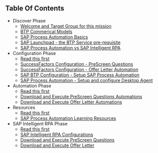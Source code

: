 ## Table Of Contents

<!-- disco-toc-start -->
- Discover Phase 
  - [Welcome and Target Group for this mission](Discover/01-Welcome)
  - [BTP Commerical Models](Discover/02-BTP_Commericals)
  - [SAP Process Automation Basics](Discover/03-SPA_Basics)
  - [SAP Launchpad - the BTP Service pre-requisite](Discover/04_SPA_SAPLaunchPad)
  - [SAP Process Automation vs SAP Intelligent RPA](Discover/05_SPA_vs_SAP_IntelligentRPA)
- Configuration Phase
  - [Read this first](Configuration/01_Read_first)
  - [SuccessFactors Configuration - PreScreen Questions](Configuration/02_SF_Configurations_Offer_Letter_Automation)
  - [SuccessFactors Configuration - Offer Letter Automation](Configuration/03_SF_Configurations_PreScreen_Questions)
  - [SAP BTP Configuration - Setup SAP Process Automation](Configuration/04_SAP_BTP_SPA_Service_Setup)
  - [SAP Process Automation - Setup and configure Desktop Agent](Configuration/005_SAP_SPA_Technical_Pre_Req)
- Automation Phase
  - [Read this first](Automation/01_Read_first)
  - [Download and Execute PreScreen Questions Automations](Automation/02_Download_Execute_PreScreenAutomations)
  - [Download and Execute Offer Letter Automations](Automation/03_Download_Execute_Offer_Letter_Automations)
- Resources
  - [Read this first](Resources/01_Read_first)
  - [SAP Process Automation Learning Resources](Resources/02_learning)
- SAP Intelligent RPA Phase
  - [Read this first](SAPIntelligentRPA/01_Read_first)
  - [SAP Intelligent RPA Configurations](SAPIntelligentRPA/02_rpa_setup)
  - [Download and Execute PreScreen Questions](SAPIntelligentRPA/03_download_prescreen_questions)
  - [Download and Execute Offer Letter](SAPIntelligentRPA/04_download_offer_letter)
<!-- disco-toc-end -->

